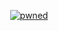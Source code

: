 <div align="center">

[![pwned](https://github.com/steel-balls/.github/assets/121574230/5b673bca-ac50-4459-894a-a46e9c2a4978)](https://www.steelballs.team)

</div>
